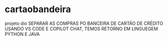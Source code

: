 # cartaobandeira
projeto dio
SEPARAR AS COMPRAS PO BANCEIRA DE CARTÃO DE CRÉDITO USANDO VS CODE E COPILOT CHAT, TEMOS RETORNO EM LINGUEGEM PYTHON E JAVA
